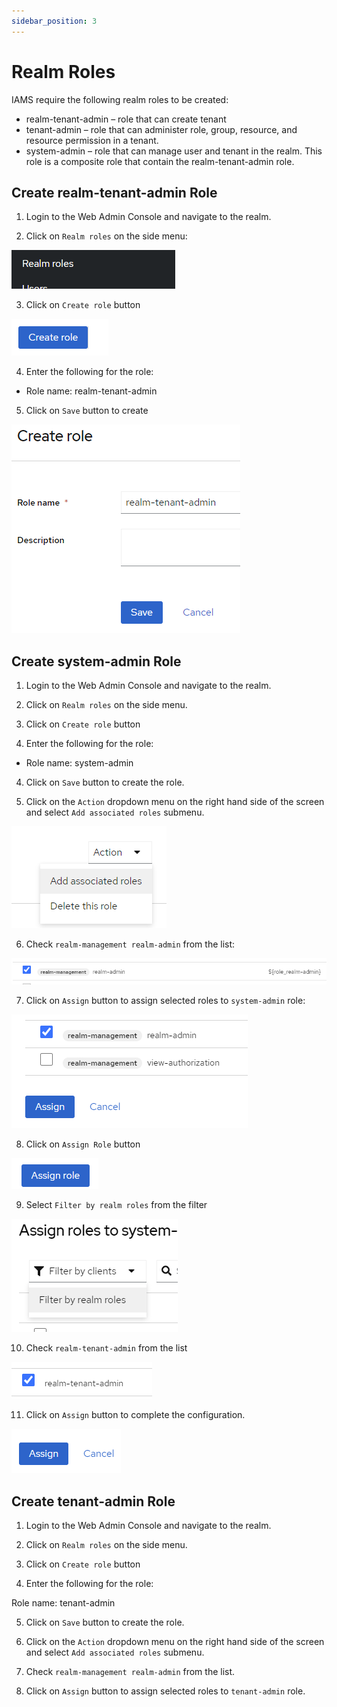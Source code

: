 ```yaml
---
sidebar_position: 3
---
```


# Realm Roles

IAMS require the following realm roles to be created:

-   realm-tenant-admin – role that can create tenant
-   tenant-admin – role that can administer role, group, resource, and resource permission in a tenant.
-   system-admin – role that can manage user and tenant in the realm. This role is a composite role that contain the realm-tenant-admin role.

## Create realm-tenant-admin Role

1. Login to the Web Admin Console and navigate to the realm.

2. Click on `Realm roles` on the side menu:

![Realm Roles](/img/modules/iams/configuration/realm-roles.png)

3. Click on `Create role` button

![Realm Roles](/img/modules/iams/configuration/create-role.png)

4. Enter the following for the role:

-   Role name: realm-tenant-admin

5. Click on `Save` button to create

![Realm Roles](/img/modules/iams/configuration/create-role-form.png)

## Create system-admin Role

1.  Login to the Web Admin Console and navigate to the realm.

2.  Click on `Realm roles` on the side menu.

3.  Click on `Create role` button

4.  Enter the following for the role:

-   Role name: system-admin

4. Click on `Save` button to create the role.

5. Click on the `Action` dropdown menu on the right hand side of the screen and select `Add associated roles` submenu.

![Add Associated Roles](/img/modules/iams/configuration/add-associated-roles.png)

6. Check `realm-management realm-admin` from the list:

![Realm List](/img/modules/iams/configuration/realm-management-realm-admin.png)

7. Click on `Assign` button to assign selected roles to `system-admin` role:

![Assign to System admin](/img/modules/iams/configuration/assign-roles-system-admin.png)

8. Click on `Assign Role` button

![Assign to System admin](/img/modules/iams/configuration/assign-role.png)

9. Select `Filter by realm roles` from the filter

![Filter by realm roles](/img/modules/iams/configuration/filter-by-realm-roles.png)

10. Check `realm-tenant-admin` from the list

![Filter by realm roles](/img/modules/iams/configuration/realm-tenant-admin-role.png)

11. Click on `Assign` button to complete the configuration.

![Filter by realm roles](/img/modules/iams/configuration/assign-system-admin.png)

## Create tenant-admin Role

1. Login to the Web Admin Console and navigate to the realm.

2. Click on `Realm roles` on the side menu.

3. Click on `Create role` button

4. Enter the following for the role:

Role name: tenant-admin

5. Click on `Save` button to create the role.
6. Click on the `Action` dropdown menu on the right hand side of the screen and select `Add associated roles` submenu.

7. Check `realm-management realm-admin` from the list.

8. Click on `Assign` button to assign selected roles to `tenant-admin` role.
